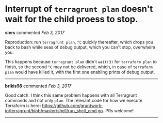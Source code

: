# Interrupt of `terragrunt plan` doesn't wait for the child proess to stop.

**siers** commented *Feb 3, 2017*

Reproduction: run `terragrunt plan`, `^C` quickly thereafter, which drops you back to bash while seas of debug output, which you can't stop, overwhelm you.

This happens because `terragrunt plan` didn't `wait(3)` for `terraform plan` to finish, so the second `^C` may not be delivered, which, in case of `terraform plan` would have killed it, with the first one enabling prints of debug output.
<br />
***


**brikis98** commented *Feb 3, 2017*

Good catch. I think this same problem happens with all Terragrunt commands and not only `plan`. The relevant code for how we execute Terraform is here: https://github.com/gruntwork-io/terragrunt/blob/master/shell/run_shell_cmd.go. PRs welcome!
***


